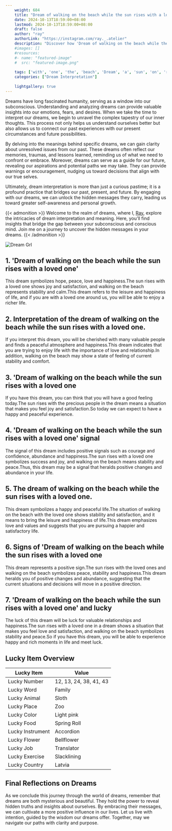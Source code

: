 ```yaml
---
    weight: 684
    title: "Dream of walking on the beach while the sun rises with a loved one"  # Assuming 'title' column exists
    date: 2024-10-13T18:59:00+08:00
    lastmod: 2024-10-13T18:59:00+08:00
    draft: false
    author: "ray"
    authorLink: "https://instagram.com/ray._.atelier"
    description: "Discover how 'Dream of walking on the beach while the sun rises with a loved one' can interpret your future and uncover its significant meanings in your life."
    #images: []
    #resources:
    #- name: "featured-image"
    #  src: "featured-image.png"
    
    tags: ['with', 'one', 'the', 'beach', 'Dream', 'a', 'sun', 'on', 'rises', 'loved', 'of', 'while', 'walking']
    categories: ["Dream Interpretation"]
    
    lightgallery: true
---
```

    
Dreams have long fascinated humanity, serving as a window into our subconscious. Understanding and analyzing dreams can provide valuable insights into our emotions, fears, and desires. When we take the time to interpret our dreams, we begin to unravel the complex tapestry of our inner thoughts. This process not only helps us understand ourselves better but also allows us to connect our past experiences with our present circumstances and future possibilities.

By delving into the meanings behind specific dreams, we can gain clarity about unresolved issues from our past. These dreams often reflect our memories, traumas, and lessons learned, reminding us of what we need to confront or embrace. Moreover, dreams can serve as a guide for our future, revealing our aspirations and potential paths we may take. They can provide warnings or encouragement, nudging us toward decisions that align with our true selves.

Ultimately, dream interpretation is more than just a curious pastime; it is a profound practice that bridges our past, present, and future. By engaging with our dreams, we can unlock the hidden messages they carry, leading us toward greater self-awareness and personal growth.

{{< admonition >}}
Welcome to the realm of dreams, where I, [Ray](https://instagram.com/ray._.atelier), explore the intricacies of dream interpretation and meaning. Here, you’ll find insights that bridge the gap between your subconscious and conscious mind. Join me on a journey to uncover the hidden messages in your dreams.
{{< /admonition >}}

![Dream Grl](https://cdn.pixabay.com/photo/2017/11/02/03/35/gothic-2910057_1280.jpg "Dream Grl")

## 1. 'Dream of walking on the beach while the sun rises with a loved one'
This dream symbolizes hope, peace, love and happiness.The sun rises with a loved one shows joy and satisfaction, and walking on the beach represents stability and calm.This dream refers to the leisure and happiness of life, and if you are with a loved one around us, you will be able to enjoy a richer life.

## 2. Interpretation of the dream of walking on the beach while the sun rises with a loved one.
If you interpret this dream, you will be cherished with many valuable people and finds a peaceful atmosphere and happiness.This dream indicates that you are trying to enjoy life with the importance of love and relationship.In addition, walking on the beach may show a state of feeling of current stability and comfort.

## 3. 'Dream of walking on the beach while the sun rises with a loved one
If you have this dream, you can think that you will have a good feeling today.The sun rises with the precious people in the dream means a situation that makes you feel joy and satisfaction.So today we can expect to have a happy and peaceful experience.

## 4. 'Dream of walking on the beach while the sun rises with a loved one' signal
The signal of this dream includes positive signals such as courage and confidence, abundance and happiness.The sun rises with a loved one symbolizes success and joy, and walking on the beach means stability and peace.Thus, this dream may be a signal that heralds positive changes and abundance in your life.

## 5. The dream of walking on the beach while the sun rises with a loved one.
This dream symbolizes a happy and peaceful life.The situation of walking on the beach with the loved one shows stability and satisfaction, and it means to bring the leisure and happiness of life.This dream emphasizes love and values and suggests that you are pursuing a happier and satisfactory life.

## 6. Signs of 'Dream of walking on the beach while the sun rises with a loved one
This dream represents a positive sign.The sun rises with the loved ones and walking on the beach symbolizes peace, stability and happiness.This dream heralds you of positive changes and abundance, suggesting that the current situations and decisions will move in a positive direction.

## 7. 'Dream of walking on the beach while the sun rises with a loved one' and lucky
The luck of this dream will be luck for valuable relationships and happiness.The sun rises with a loved one in a dream shows a situation that makes you feel love and satisfaction, and walking on the beach symbolizes stability and peace.So if you have this dream, you will be able to experience happy and rich moments in life and meet luck.

## Lucky Item Overview
| Lucky Item          | Value              |
|---------------|--------------------|
| Lucky Number        | 12, 13, 24, 38, 41, 43  |
| Lucky Word          | Family |
| Lucky Animal        | Sloth |
| Lucky Place         | Zoo     |
| Lucky Color         | Light pink     |
| Lucky Food          | Spring Roll      |
| Lucky Instrument    | Accordion |
| Lucky Flower        | Bellflower    |
| Lucky Job           | Translator       |
| Lucky Exercise      | Slacklining  |
| Lucky Country       | Latvia    |


##  Final Reflections on Dreams

As we conclude this journey through the world of dreams, remember that dreams are both mysterious and beautiful. They hold the power to reveal hidden truths and insights about ourselves. By embracing their messages, we can cultivate a more positive influence in our lives. Let us live with intention, guided by the wisdom our dreams offer. Together, may we navigate our paths with clarity and purpose.
